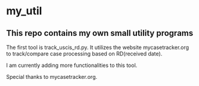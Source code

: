 # my_util
This repo contains my own small utility programs
----------------
The first tool is track_uscis_rd.py. It utilizes the website
mycasetracker.org to track/compare case processing based on RD(received date). 

I am currently adding more functionalities to this tool. 

Special thanks to mycasetracker.org. 

